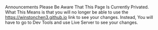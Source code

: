 Announcements
Please Be Aware That This Page Is Currently Privated. 
What This Means is that you will no longer be able to use the https://winstonchen3.github.io link to see your changes.
Instead, You will have to go to Dev Tools and use Live Server to see your changes.
